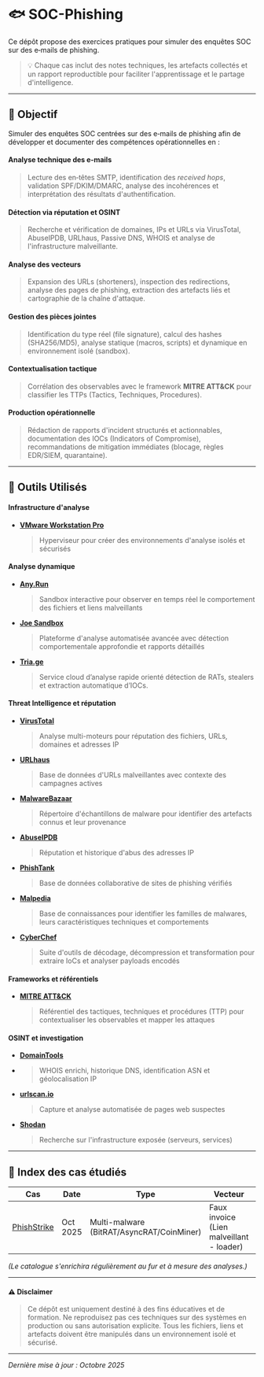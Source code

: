 # 🐟 SOC-Phishing
Ce dépôt propose des exercices pratiques pour simuler des enquêtes SOC sur des e‑mails de phishing. 

> 💡 Chaque cas inclut des notes techniques, les artefacts collectés et un rapport reproductible pour faciliter l'apprentissage et le partage d'intelligence.

---

## 🎯 Objectif 

Simuler des enquêtes SOC centrées sur des e‑mails de phishing afin de développer et documenter des compétences opérationnelles en :  

#### **Analyse technique des e‑mails**
> Lecture des en‑têtes SMTP, identification des *received hops*, validation SPF/DKIM/DMARC, analyse des incohérences et interprétation des résultats d'authentification.  

#### **Détection via réputation et OSINT**
> Recherche et vérification de domaines, IPs et URLs via VirusTotal, AbuseIPDB, URLhaus, Passive DNS, WHOIS et analyse de l'infrastructure malveillante.  

#### **Analyse des vecteurs**
> Expansion des URLs (shorteners), inspection des redirections, analyse des pages de phishing, extraction des artefacts liés et cartographie de la chaîne d'attaque.  

#### **Gestion des pièces jointes**
> Identification du type réel (file signature), calcul des hashes (SHA256/MD5), analyse statique (macros, scripts) et dynamique en environnement isolé (sandbox).  

#### **Contextualisation tactique**
> Corrélation des observables avec le framework **MITRE ATT&CK** pour classifier les TTPs (Tactics, Techniques, Procedures).  

#### **Production opérationnelle**
> Rédaction de rapports d'incident structurés et actionnables, documentation des IOCs (Indicators of Compromise), recommandations de mitigation immédiates (blocage, règles EDR/SIEM, quarantaine).  

---

## 🧰 Outils Utilisés

#### Infrastructure d'analyse
- **[VMware Workstation Pro](https://www.vmware.com/products/desktop-hypervisor/workstation-and-fusion)**
  > Hyperviseur pour créer des environnements d'analyse isolés et sécurisés

#### Analyse dynamique
- **[Any.Run](https://any.run/)**
  > Sandbox interactive pour observer en temps réel le comportement des fichiers et liens malveillants  
- **[Joe Sandbox](https://www.joesandbox.com/)**
  > Plateforme d'analyse automatisée avancée avec détection comportementale approfondie et rapports détaillés
- **[Tria.ge](https://tria.ge/)**
  > Service cloud d’analyse rapide orienté détection de RATs, stealers et extraction automatique d’IOCs.  

#### Threat Intelligence et réputation
- **[VirusTotal](https://www.virustotal.com/gui/home/url)**
  > Analyse multi-moteurs pour réputation des fichiers, URLs, domaines et adresses IP  
- **[URLhaus](https://urlhaus.abuse.ch/)**
  > Base de données d'URLs malveillantes avec contexte des campagnes actives  
- **[MalwareBazaar](https://bazaar.abuse.ch/)**
  > Répertoire d'échantillons de malware pour identifier des artefacts connus et leur provenance  
- **[AbuseIPDB](https://www.abuseipdb.com/)**
  > Réputation et historique d'abus des adresses IP  
- **[PhishTank](https://phishtank.org/)**
  > Base de données collaborative de sites de phishing vérifiés  
- **[Malpedia](https://malpedia.caad.fkie.fraunhofer.de/)**
  > Base de connaissances pour identifier les familles de malwares, leurs caractéristiques techniques et comportements  
- **[CyberChef](https://gchq.github.io/CyberChef/)**
  > Suite d'outils de décodage, décompression et transformation pour extraire IoCs et analyser payloads encodés  

#### Frameworks et référentiels
- **[MITRE ATT&CK](https://attack.mitre.org/)**
  > Référentiel des tactiques, techniques et procédures (TTP) pour contextualiser les observables et mapper les attaques  

#### OSINT et investigation
+ **[DomainTools](https://whois.domaintools.com/)**
+   > WHOIS enrichi, historique DNS, identification ASN et géolocalisation IP
- **[urlscan.io](https://urlscan.io/)**
  > Capture et analyse automatisée de pages web suspectes  
- **[Shodan](https://www.shodan.io/)**
  > Recherche sur l'infrastructure exposée (serveurs, services)  


---

## 📂 Index des cas étudiés

| Cas | Date | Type | Vecteur | Statut |
|-----|------|------|---------|--------|
| [PhishStrike](Cas/PhishStrike/) | Oct 2025 | Multi-malware (BitRAT/AsyncRAT/CoinMiner) | Faux invoice (Lien malveillant - loader) | ✅ Complété |

*(Le catalogue s'enrichira régulièrement au fur et à mesure des analyses.)*



---

#### ⚠️ Disclaimer
> Ce dépôt est uniquement destiné à des fins éducatives et de formation. Ne reproduisez pas ces techniques sur des systèmes en production ou sans autorisation explicite. Tous les fichiers, liens et artefacts doivent être manipulés dans un environnement isolé et sécurisé.

---


*Dernière mise à jour : Octobre 2025*




